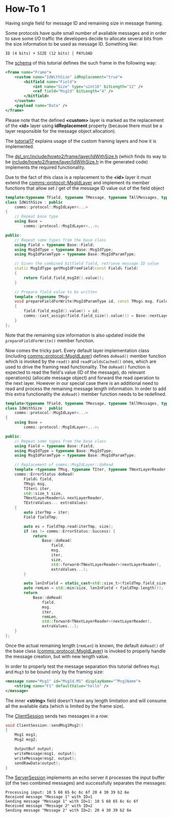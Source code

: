 # How-To 1
Having single field for message ID and remaining size in message framing.

Some protocols have quite small number of available messages and in order to save some 
I/O traffic the developers decide to allocate several bits from the size information to be
used as message ID. Something like:
```
ID (4 bits) + SIZE (12 bits) | PAYLOAD
```
The [schema](dsl/schema.xml) of this tutorial defines the such frame in the following way:
```xml
<frame name="Frame">
    <custom name="IdWithSize" idReplacement="true"> 
        <bitfield name="Field">
            <int name="Size" type="uint16" bitLength="12" />
            <ref field="MsgId" bitLength="4" />
        </bitfield>
    </custom>
    <payload name="Data" />
</frame>
```
Please note that the defined **&lt;custom&gt;** layer is marked as the replacement of the 
**&lt;id&gt;** layer using **idReplacement** property 
(because there must be a layer responsible for the message object allocation).

The [tutorial17](../../tree/master/tutorials/tutorial17) explains usage of the custom framing 
layers and how it is implemented.

The [dsl_src/include/howto2/frame/layer/IdWithSize.h](dsl_src/include/howto2/frame/layer/IdWithSize.h)
(which finds its way to be [include/howto2/frame/layer/IdWithSize.h](include/howto2/frame/layer/IdWithSize.h) 
in the generated code) implements the required functionality.

Due to the fact of this class is a replacement to the **&lt;id&gt;** layer it must extend 
the [comms::protocol::MsgIdLayer](https://commschamp.github.io/comms_doc/classcomms_1_1protocol_1_1MsgIdLayer.html)
and implement its member functions that allow set / get of the message ID value out of the 
field object 
```cpp
template<typename TField, typename TMessage, typename TAllMessages, typename TNextLayer, typename... TOptions>
class IdWithSize : public
    comms::protocol::MsgIdLayer<...>
{
    // Repeat base type
    using Base = 
        comms::protocol::MsgIdLayer<...>;

public:
    // Repeat some types from the base class
    using Field = typename Base::Field;    
    using MsgIdType = typename Base::MsgIdType;
    using MsgIdParamType = typename Base::MsgIdParamType;

    // Given the combined bitfield field, retrieve message ID value
    static MsgIdType getMsgIdFromField(const Field& field)
    {
        return field.field_msgId().value();
    }

    // Prepare field value to be written
    template <typename TMsg>
    void prepareFieldForWrite(MsgIdParamType id, const TMsg& msg, Field& field) const
    {
        field.field_msgId().value() = id;
        comms::cast_assign(field.field_size().value()) = Base::nextLayer().length(msg);
    }
};
```
Note that the remaining size information is also updated inside the `prepareFieldForWrite()` member function.

Now comes the tricky part. Every default layer implementation class (including 
[comms::protocol::MsgIdLayer](https://commschamp.github.io/comms_doc/classcomms_1_1protocol_1_1MsgIdLayer.html))
defines `doRead()` member function which is invoked by the `read()` and `readFieldsCached()` ones, which are used
to drive the framing read functionality. The `doRead()` function is expected to read the field's value 
(ID of the message), do relevant operation(s) (allocate message object) and forward the read operation to the 
next layer. However in our special case there is an additional need to read and process the remaining message 
length information. In order to add this extra functionality the `doRead()` member function needs to be 
redefined.
```cpp
template<typename TField, typename TMessage, typename TAllMessages, typename TNextLayer, typename... TOptions>
class IdWithSize : public
    comms::protocol::MsgIdLayer<...>
{
    using Base = 
        comms::protocol::MsgIdLayer<...>;

public:
    // Repeat some types from the base class
    using Field = typename Base::Field;    
    using MsgIdType = typename Base::MsgIdType;
    using MsgIdParamType = typename Base::MsgIdParamType;

    // Replacement of comms::MsgIdLayer::doRead
    template <typename TMsg, typename TIter, typename TNextLayerReader, typename... TExtraValues>
    comms::ErrorStatus doRead(
        Field& field, 
        TMsg& msg, 
        TIter& iter, 
        std::size_t size, 
        TNextLayerReader&& nextLayerReader, 
        TExtraValues... extraValues)
    {
        auto iterTmp = iter;
        Field fieldTmp;

        auto es = fieldTmp.read(iterTmp, size);
        if (es != comms::ErrorStatus::Success) {
            return 
                Base::doRead(
                    field, 
                    msg, 
                    iter, 
                    size, 
                    std::forward<TNextLayerReader>(nextLayerReader), 
                    extraValues...);
        }

        auto lenInField = static_cast<std::size_t>(fieldTmp.field_size().value());
        auto remLen = std::min(size, lenInField + fieldTmp.length());
        return 
            Base::doRead(
                field, 
                msg, 
                iter, 
                remLen, 
                std::forward<TNextLayerReader>(nextLayerReader), 
                extraValues...);
    }
};
```
Once the actual remaining length (`remLen`) is known, the default `doRead()` of the base class 
([comms::protocol::MsgIdLayer](https://commschamp.github.io/comms_doc/classcomms_1_1protocol_1_1MsgIdLayer.html))
is invoked to properly handle the message creation, but with new length value.

In order to properly test the message separation this tutorial defines `Msg1` and `Msg3` to be bound only 
by the framing size:
```xml
<message name="Msg1" id="MsgId.M1" displayName="^Msg1Name">
    <string name="F1" defaultValue="hello" />
</message>
```
The inner **&lt;string&gt;** field doesn't have any length limitation and will consume all the available data 
(which is limited by the frame size).

The [ClientSession](src/ClientSession.cpp) sends two messages in a row:
```cpp
void ClientSession::sendMsg1Msg2()
{
    Msg1 msg1;
    Msg2 msg2;

    OutputBuf output;
    writeMessage(msg1, output);
    writeMessage(msg2, output);
    sendRawData(output);
}
```
The [ServerSession](src/ServerSession.cpp) implements an echo server it processes the input buffer (of the 
two combined messages) and successfully separates the messages:
```
Processing input: 10 5 68 65 6c 6c 6f 20 4 30 39 b2 6e 
Received message "Message 1" with ID=1
Sending message "Message 1" with ID=1: 10 5 68 65 6c 6c 6f 
Received message "Message 2" with ID=2
Sending message "Message 2" with ID=2: 20 4 30 39 b2 6e 
```
